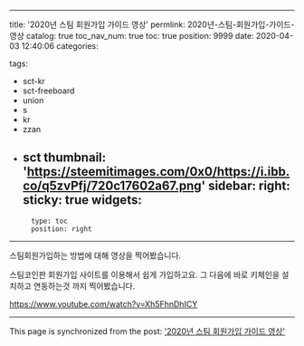 
---
title: '2020년 스팀 회원가입 가이드 영상'
permlink: 2020년-스팀-회원가입-가이드-영상
catalog: true
toc_nav_num: true
toc: true
position: 9999
date: 2020-04-03 12:40:06
categories:

tags:
- sct-kr
- sct-freeboard
- union
- s
- kr
- zzan
- sct
thumbnail: 'https://steemitimages.com/0x0/https://i.ibb.co/q5zvPfj/720c17602a67.png'
sidebar:
    right:
        sticky: true
widgets:
    -
        type: toc
        position: right
---


스팀회원가입하는 방법에 대해 영상을 찍어봤습니다.

스팀코인판 회원가입 사이트를 이용해서 쉽게 가입하고요.
그 다음에 바로 키체인을 설치하고 연동하는것 까지 찍어봤습니다.


https://www.youtube.com/watch?v=Xh5FhnDhICY



- - -

This page is synchronized from the post: ['2020년 스팀 회원가입 가이드 영상'](https://steempeak.com/@jacobyu/dx6zx-2020)
